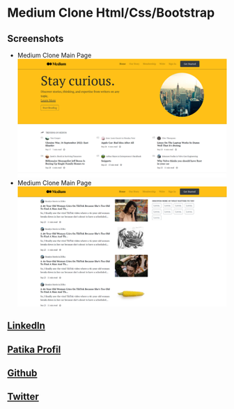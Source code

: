 
# Medium Clone Html/Css/Bootstrap

## Screenshots

- Medium Clone Main Page
![Uygulama Ekran Görüntüsü](img/medium-img1.png)
- Medium Clone Main Page
![Uygulama Ekran Görüntüsü](img/medium-img2.png)

## [Linkedln](https://www.linkedin.com/in/abdullahkskn/)
## [Patika Profil](https://app.patika.dev/abdubey)
## [Github](https://github.com/AbdllhKskn)
## [Twitter](https://twitter.com/sadeceabdu)